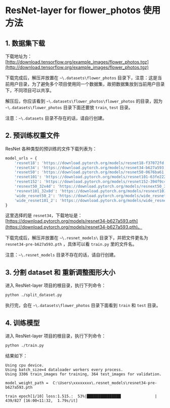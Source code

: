 # ResNet-layer for flower_photos 使用方法

## 1. 数据集下载

下载地址为：[http://download.tensorflow.org/example_images/flower_photos.tgz](http://download.tensorflow.org/example_images/flower_photos.tgz)

下载完成后，解压并放置在 `~\.datasets\flower_photos` 目录下，注意：这是当前用户目录，为了避免多个项目使用同一个数据集，故把数据集放到当前用户目录下，不同项目可以共享。

解压后，你应该看到 `~\.datasets\flower_photos\flower_photos` 的目录，因为 `~\.datasets\flower_photos` 目录下面还要放 `train`, `test` 目录。

注意：`~\.datasets` 目录不存在的话，请自行创建。

## 2. 预训练权重文件

ResNet 各种类型的预训练的文件下载列表为：

```python
model_urls = {
    'resnet18': 'https://download.pytorch.org/models/resnet18-f37072fd.pth',
    'resnet34': 'https://download.pytorch.org/models/resnet34-b627a593.pth',
    'resnet50': 'https://download.pytorch.org/models/resnet50-0676ba61.pth',
    'resnet101': 'https://download.pytorch.org/models/resnet101-63fe2227.pth',
    'resnet152': 'https://download.pytorch.org/models/resnet152-394f9c45.pth',
    'resnext50_32x4d': 'https://download.pytorch.org/models/resnext50_32x4d-7cdf4587.pth',
    'resnext101_32x8d': 'https://download.pytorch.org/models/resnext101_32x8d-8ba56ff5.pth',
    'wide_resnet50_2': 'https://download.pytorch.org/models/wide_resnet50_2-95faca4d.pth',
    'wide_resnet101_2': 'https://download.pytorch.org/models/wide_resnet101_2-32ee1156.pth',
}
```

这里选择的是 `resnet34`，下载地址是：[https://download.pytorch.org/models/resnet34-b627a593.pth](https://download.pytorch.org/models/resnet34-b627a593.pth)。

下载完成后，解压并放置在 `~\.resnet_models\` 目录下，并把文件更名为 `resnet34-pre-b627a593.pth` ，具体可以看 `train.py` 里的文件名。

注意：`~\.resnet_models` 目录不存在的话，请自行创建。

## 3. 分割 dataset 和 重新调整图形大小

进入 ResNet-layer 项目的根目录，执行下列命令：

```bash
python ./split_dataset.py
```

执行完，会在 `~\.datasets\flower_photos` 目录下面看到 `train` 和 `test` 目录。

## 4. 训练模型

进入 ResNet-layer 项目的根目录，执行下列命令：

```bash
python ./train.py
```

结果如下：

```
Using cpu device.
Using batch_size=4 dataloader workers every process.
Using 3306 train_images for training, 364 test_images for validation.

model_weight_path =  C:\Users\xxxxxxxx\.resnet_models\resnet34-pre-b627a593.pth

train epoch[1/10] loss:1.515.:  53%|███████████████               | 439/827 [16:00<11:32,  1.79s/it]
```

